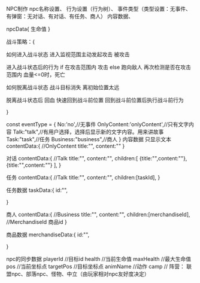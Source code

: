 
NPC制作
npc名称设置、
行为设置（行为树）、
事件类型（类型设置：无事件、
有弹窗：无对话、有对话、有任务、商人）
内容数据、

npcData{
    生命值
}

战斗策略：{

如何进入战斗状态
    进入监视范围主动发起攻击
    被攻击

进入战斗状态后的行为
    if 在攻击范围内
        攻击
    else 
        跑向敌人
        再次检测是否在攻击范围内
    血量<=0时，死亡

如何脱离战斗状态
    战斗目标消失
    离初始位置太远

脱离战斗状态后
    回血
    快速回到战斗前位置
    回到战斗前位置后执行战斗前行为
    
}




const eventType = {
    No:'no',//无事件
    OnlyContent:'onlyContent',//只有文字内容
    Talk:"talk",//有用户选择，选择后显示新的文字内容。用来讲故事
    Task:"task",//任务
    Business:"business",//商人
}
内容数据
只显示文本
contentData:{
    //OnlyContent
    title:"",
    content:""
}

对话
contentData:{
    //Talk
    title:"",
    content:"",
    children:[
        {title:"",content:""},
        {title:"",content:""}
    ], 
}

任务
contentData:{
    //Talk
    title:"",
    content:"",
    children:[taskId], 
}

任务数据
taskData:{
    id:"",

}

商人
contentData:{
    //Business
    title:"",
    content:"",
    children:[merchandiseId], //MerchandiseId 商品id
}

商品数据
merchandiseData:{
    id:"",
    
}

npc的同步数据
playerId //目标id
health //当前生命值
maxHealth //最大生命值
pos //当前坐标点
targetPos //目标坐标点
animName //动作
camp // 阵营： 联盟npc、部落npc、怪物、中立（由玩家相对npc友好度决定）
